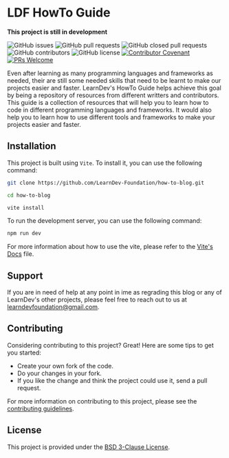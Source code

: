 # LDF HowTo Guide

**This project is still in development**

![GitHub issues](https://img.shields.io/github/issues/LearnDev-Foundation/how-to-blog?style=plastic) ![GitHub pull requests](https://img.shields.io/github/issues-pr/LearnDev-Foundation/how-to-blog?style=plastic) ![GitHub closed pull requests](https://img.shields.io/github/issues-pr-closed/LearnDev-Foundation/how-to-blog?style=plastic) ![GitHub contributors](https://img.shields.io/github/contributors/LearnDev-Foundation/how-to-blog?style=plastic) ![GitHub license](https://img.shields.io/github/license/LearnDev-Foundation/how-to-blog?style=plastic) [![Contributor Covenant](https://img.shields.io/badge/Contributor%20Covenant-2.1-4baaaa.svg)](code_of_conduct.md) [![PRs Welcome](https://img.shields.io/badge/PRs-welcome-brightgreen.svg?style=plastic)](https://makeapullrequest.com)

Even after learning as many programming languages and frameworks as needed, their are still some needed skills that need to be learnt to make our projects easier and faster. LearnDev's HowTo Guide helps achieve this goal by being a repository of resources from different writters and contributors. This guide is a collection of resources that will help you to learn how to code in different programming languages and frameworks. It would also help you to learn how to use different tools and frameworks to make your projects easier and faster.

## Installation

This project is built using `Vite`. To install it, you can use the following command:

```bash
git clone https://github.com/LearnDev-Foundation/how-to-blog.git

cd how-to-blog

vite install
```

To run the development server, you can use the following command:

```bash
npm run dev
```

For more information about how to use the vite, please refer to the [Vite's Docs](https://vitejs.dev/guide/) file.

## Support

If you are in need of help at any point in ime as regrading this blog or any of LearnDev's other projects, please feel free to reach out to us at [learndevfoundation@gmail.com](mailto:learndevfoundation@gmail.com).

## Contributing

Considering contributing to this project? Great! Here are some tips to get you started:

* Create your own fork of the code.
* Do your changes in your fork.
* If you like the change and think the project could use it, send a pull request.

For more information on contributing to this project, please see the [contributing guidelines](CONTRIBUTING.md).

## License

This project is provided under the [BSD 3-Clause License](https://opensource.org/licenses/BSD-3-Clause).
